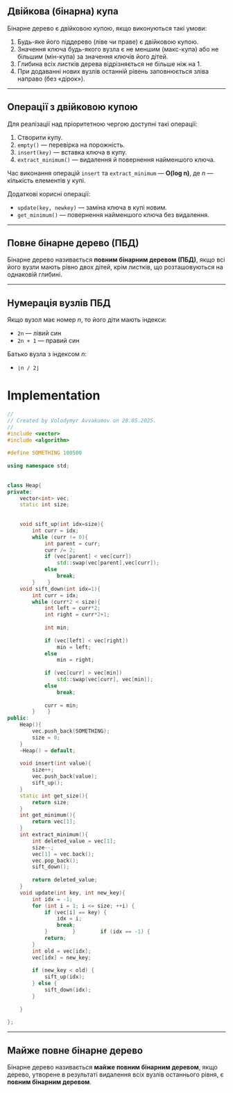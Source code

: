 ## Двійкова (бінарна) купа

Бінарне дерево є двійковою купою, якщо виконуються такі умови:
1. Будь-яке його піддерево (ліве чи праве) є двійковою купою.
2. Значення ключа будь-якого вузла є не меншим (макс-купа) або не більшим (мін-купа) за значення ключів його дітей.
3. Глибина всіх листків дерева відрізняється не більше ніж на 1.
4. При додаванні нових вузлів останній рівень заповнюється зліва направо (без «дірок»).

---

## Операції з двійковою купою

Для реалізації над пріоритетною чергою доступні такі операції:
1. Створити купу.
2. `empty()` — перевірка на порожність.
3. `insert(key)` — вставка ключа в купу.
4. `extract_minimum()` — видалення й повернення найменшого ключа.

Час виконання операцій `insert` та `extract_minimum` — **O(log n)**, де *n* — кількість елементів у купі.

Додаткові корисні операції:
- `update(key, newkey)` — заміна ключа в купі новим.
- `get_minimum()` — повернення найменшого ключа без видалення.

---

## Повне бінарне дерево (ПБД)

Бінарне дерево називається **повним бінарним деревом (ПБД)**, якщо всі його вузли мають рівно двох дітей, крім листків, що розташовуються на однаковій глибині.

---

## Нумерація вузлів ПБД

Якщо вузол має номер *n*, то його діти мають індекси:
- `2n` — лівий син
- `2n + 1` — правий син

Батько вузла з індексом *n*:
- `⌊n / 2⌋`


# Implementation

```c++
//  
// Created by Volodymyr Avvakumov on 28.05.2025.  
//  
#include <vector>  
#include <algorithm>  
  
#define SOMETHING 100500  
  
using namespace std;  
  
  
class Heap{  
private:  
    vector<int> vec;  
    static int size;  
  
  
    void sift_up(int idx=size){  
        int curr = idx;  
        while (curr != 0){  
            int parent = curr;  
            curr /= 2;  
            if (vec[parent] < vec[curr])  
                std::swap(vec[parent],vec[curr]);  
            else  
                break;  
        }    }  
    void sift_down(int idx=1){  
        int curr = idx;  
        while (curr*2 < size){  
            int left = curr*2;  
            int right = curr*2+1;  
  
            int min;  
  
            if (vec[left] < vec[right])  
                min = left;  
            else  
                min = right;  
  
            if (vec[curr] > vec[min])  
                std::swap(vec[curr], vec[min]);  
            else  
                break;  
  
            curr = min;  
        }    }  
public:  
    Heap(){  
        vec.push_back(SOMETHING);  
        size = 0;  
    }  
    ~Heap() = default;  
  
    void insert(int value){  
        size++;  
        vec.push_back(value);  
        sift_up();  
    }  
    static int get_size(){  
        return size;  
    }  
    int get_minimum(){  
        return vec[1];  
    }  
    int extract_minimum(){  
        int deleted_value = vec[1];  
        size--;  
        vec[1] = vec.back();  
        vec.pop_back();  
        sift_down();  
  
        return deleted_value;  
    }  
    void update(int key, int new_key){  
        int idx = -1;  
        for (int i = 1; i <= size; ++i) {  
            if (vec[i] == key) {  
                idx = i;  
                break;  
            }        }        if (idx == -1) {  
            return;  
        }  
        int old = vec[idx];  
        vec[idx] = new_key;  
  
        if (new_key < old) {  
            sift_up(idx);  
        } else {  
            sift_down(idx);  
        }  
  
    }  
  
};
```

---

## Майже повне бінарне дерево

Бінарне дерево називається **майже повним бінарним деревом**, якщо дерево, утворене в результаті видалення всіх вузлів останнього рівня, є **повним бінарним деревом**.
